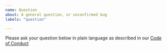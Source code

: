 ```yaml
---
name: Question
about: A general question, or unconfirmed bug
labels: "question"

---
```


Please ask your question below in plain language as described in our [Code of Conduct](https://github.com/theparanoids/ashirt/blob/master/Code-of-Conduct.md)
